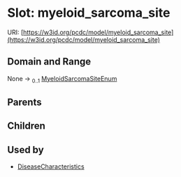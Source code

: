 
# Slot: myeloid_sarcoma_site




URI: [https://w3id.org/pcdc/model/myeloid_sarcoma_site](https://w3id.org/pcdc/model/myeloid_sarcoma_site)


## Domain and Range

None &#8594;  <sub>0..1</sub> [MyeloidSarcomaSiteEnum](MyeloidSarcomaSiteEnum.md)

## Parents


## Children


## Used by

 * [DiseaseCharacteristics](DiseaseCharacteristics.md)
